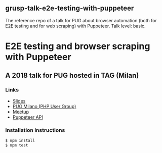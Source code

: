## grusp-talk-e2e-testing-with-puppeteer
The reference repo of a talk for PUG about browser automation (both for E2E testing and for web scraping) with Puppeteer. Talk level: basic.

# E2E testing and browser scraping with Puppeteer
## A 2018 talk for PUG hosted in TAG (Milan)

### Links

- [Slides](https://slides.com/noriste/e2e-testing-talk-grusp)
- [PUG Milano (PHP User Group)](https://www.meetup.com/it-IT/MilanoPHP/)
- [Meetup](https://www.meetup.com/it-IT/MilanoPHP/events/256407565/)
- [Puppeteer API](https://github.com/GoogleChrome/puppeteer/blob/master/docs/api.md)

### Installation instructions

```bash
$ npm install
$ npm test
```
